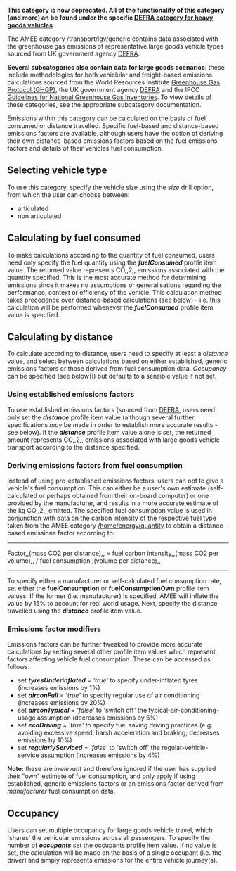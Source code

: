 **This category is now deprecated. All of the functionality of this
category (and more) an be found under the specific [DEFRA category for
heavy goods vehicles](Heavy_Goods_Defra)**

The AMEE category /transport/lgv/generic contains data associated with
the greenhouse gas emissions of representative large goods vehicle types
sourced from UK government agency
[DEFRA](http://www.defra.gov.uk/environment/business/reporting/pdf/ghg-cf-guidelines2008.pdf).

**Several subcategories also contain data for large goods scenarios**:
these include methodologies for both vehiclular and freight-based
emissions calculations sourced from the World Resources Institute
[Greenhouse Gas Protocol (GHGP)](http://www.ghgprotocol.org/about-ghgp),
the UK government agency
[DEFRA](http://www.defra.gov.uk/environment/business/reporting/conversion-factors.htm)
and the IPCC [Guidelines for National Greenhouse Gas
Inventories](http://www.ipcc-nggip.iges.or.jp/). To view details of
these categories, see the appropriate subcategory documentation.

Emissions within this category can be calculated on the basis of fuel
consumed or distance travelled. Specific fuel-based and distance-based
emissions factors are available, although users have the option of
deriving their own distance-based emissions factors based on the fuel
emissions factors and details of their vehicles fuel consumption.

## Selecting vehicle type

To use this category, specify the vehicle size using the *size* drill
option, from which the user can choose between:

  - articulated
  - non articulated

## Calculating by fuel consumed

To make calculations according to the quantity of fuel consumed, users
need only specify the fuel quantity using the ***fuelConsumed*** profile
item value. The returned value represents CO,,2,, emissions associated
with the quantity specified. This is the most accurate method for
determining emissions since it makes no assumptions or generalisations
regarding the performance, context or efficiency of the vehicle. This
calculation method takes precedence over distance-based calculations
(see below) - i.e. this calculation will be performed whenever the
***fuelConsumed*** profile item value is specified.

## Calculating by distance

To calculate according to distance, users need to specify at least a
*distance* value, and select between calculations based on either
established, generic emissions factors or those derived from fuel
consumption data. *Occupancy* can be specified (see below\]\]) but
defaults to a sensible value if not set.

### Using established emissions factors

To use established emissions factors (sourced from
[DEFRA](http://www.defra.gov.uk/environment/business/reporting/pdf/ghg-cf-guidelines2008.pdf),
users need only set the ***distance*** profile item value (although
several further specifications *may* be made in order to establish more
accurate results - see below). If the ***distance*** profile item value
alone is set, the returned amount represents CO,,2,, emissions
associated with large goods vehicle transport according to the distance
specified.

### Deriving emissions factors from fuel consumption

Instead of using pre-established emissions factors, users can opt to
give a vehicle's fuel consumption. This can either be a user's own
estimate (self-calculated or perhaps obtained from their on-board
computer) or one provided by the manufacturer, and results in a more
accurate estimate of the kg CO,,2,, emitted. The specified fuel
consumption value is used in conjunction with data on the carbon
intensity of the respective fuel type taken from the AMEE category
[/home/energy/quantity](Energy_by_Quantity) to obtain a distance-based
emissions factor according to:

-----

Factor,,(mass CO2 per distance),, = fuel carbon intensity,,(mass CO2 per
volume),, / fuel consumption,,(volume per distance),,

-----

To specify either a manufacturer or self-calculated fuel consumption
rate, set either the **fuelConsumption** or **fuelConsumptionOwn**
profile item values. If the former (i.e. manufacturer) is specified,
AMEE will inflate the value by 15% to account for real world usage.
Next, specify the distance travelled using the ***distance*** profile
item value.

### Emissions factor modifiers

Emissions factors can be further tweaked to provide more accurate
calculations by setting several other profile item values which
represent factors affecting vehicle fuel consumption. These can be
accessed as follows:

  - set ***tyresUnderinflated*** = *'true'* to specify under-inflated
    tyres (increases emissions by 1%)
  - set ***airconFull*** = *'true'* to specify regular use of air
    conditioning (increases emissions by 20%)
  - set ***airconTypical*** = *'false'* to 'switch off' the
    typical-air-conditioning-usage assumption (decreases emissions by
    5%)
  - set ***ecoDriving*** = *'true'* to specify fuel saving driving
    practices (e.g. avoiding excessive speed, harsh acceleration and
    braking; decreases emissions by 10%)
  - set ***regularlyServiced*** = *'false'* to 'switch off' the
    regular-vehicle-service assumption (increases emissions by 4%)

**Note:** these are *irrelevant* and therefore ignored if the user has
supplied their "own" estimate of fuel consumption, and only apply if
using established, generic emissions factors or an emissions factor
derived from *manufacturer* fuel consumption data.

## Occupancy

Users can set multiple occupancy for large goods vehicle travel, which
'shares' the vehicular emissions across all passengers. To specify the
number of ***occupants*** set the occupants profile item value. If no
value is set, the calculation will be made on the basis of a single
occupant (i.e. the driver) and simply represents emissions for the
entire vehicle journey(s).
